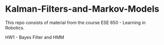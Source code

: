 # Kalman-Filters-and-Markov-Models
This repo consists of material from the course ESE 650 - Learning in Robotics. 

HW1 - Bayes Filter and HMM
